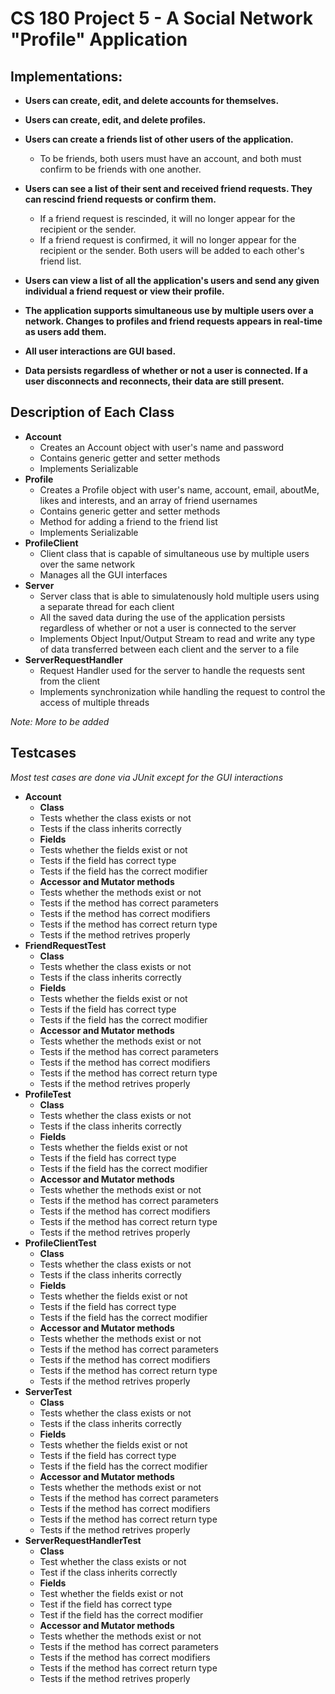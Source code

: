 # CS 180 Project 5 - A Social Network "Profile" Application 
## Implementations:
* **Users can create, edit, and delete accounts for themselves.**
* **Users can create, edit, and delete profiles.**
* **Users can create a friends list of other users of the application.**
  * To be friends, both users must have an account, and both must confirm to be friends with one another. 
  
* **Users can see a list of their sent and received friend requests. They can rescind friend requests or confirm them.** 
  * If a friend request is rescinded, it will no longer appear for the recipient or the sender.
  * If a friend request is confirmed, it will no longer appear for the recipient or the sender. Both users will be added to each other's friend list.
  
* **Users can view a list of all the application's users and send any given individual a friend request or view their profile.**
* **The application supports simultaneous use by multiple users over a network. Changes to profiles and friend requests appears in real-time as users add them.**
* **All user interactions are GUI based.**
* **Data persists regardless of whether or not a user is connected. If a user disconnects and reconnects, their data are still present.**

## Description of Each Class
* **Account**
  * Creates an Account object with user's name and password
  * Contains generic getter and setter methods
  * Implements Serializable
* **Profile**
  * Creates a Profile object with user's name, account, email, aboutMe, likes and interests, and an array of friend usernames
  * Contains generic getter and setter methods
  * Method for adding a friend to the friend list
  * Implements Serializable
* **ProfileClient**
  * Client class that is capable of simultaneous use by multiple users over the same network
  * Manages all the GUI interfaces
* **Server**
  * Server class that is able to simulatenously hold multiple users using a separate thread for each client
  * All the saved data during the use of the application persists regardless of whether or not a user is connected to the server
  * Implements Object Input/Output Stream to read and write any type of data transferred between each client and the server to a file
* **ServerRequestHandler**
  * Request Handler used for the server to handle the requests sent from the client
  * Implements synchronization while handling the request to control the access of multiple threads
  
 *Note: More to be added*

## Testcases
*Most test cases are done via JUnit except for the GUI interactions*
* **Account**
  * **Class**
   * Tests whether the class exists or not
   * Tests if the class inherits correctly
  * **Fields** 
   * Tests whether the fields exist or not
   * Tests if the field has correct type
   * Tests if the field has the correct modifier
  * **Accessor and Mutator methods**
   * Tests whether the methods exist or not
   * Tests if the method has correct parameters
   * Tests if the method has correct modifiers
   * Tests if the method has correct return type
   * Tests if the method retrives properly
* **FriendRequestTest**
  * **Class**
   * Tests whether the class exists or not
   * Tests if the class inherits correctly
  * **Fields**
   * Tests whether the fields exist or not
   * Tests if the field has correct type
   * Tests if the field has the correct modifier
  * **Accessor and Mutator methods**
   * Tests whether the methods exist or not
   * Tests if the method has correct parameters
   * Tests if the method has correct modifiers
   * Tests if the method has correct return type
   * Tests if the method retrives properly
* **ProfileTest**
  * **Class**
   * Tests whether the class exists or not
   * Tests if the class inherits correctly
  * **Fields**
   * Tests whether the fields exist or not
   * Tests if the field has correct type
   * Tests if the field has the correct modifier
  * **Accessor and Mutator methods**
   * Tests whether the methods exist or not
   * Tests if the method has correct parameters
   * Tests if the method has correct modifiers
   * Tests if the method has correct return type
   * Tests if the method retrives properly
* **ProfileClientTest**
  * **Class**
   * Tests whether the class exists or not
   * Tests if the class inherits correctly
  * **Fields**
   * Tests whether the fields exist or not
   * Tests if the field has correct type
   * Tests if the field has the correct modifier
  * **Accessor and Mutator methods**
   * Tests whether the methods exist or not
   * Tests if the method has correct parameters
   * Tests if the method has correct modifiers
   * Tests if the method has correct return type
   * Tests if the method retrives properly
* **ServerTest**
  * **Class**
   * Tests whether the class exists or not
   * Tests if the class inherits correctly
  * **Fields**
   * Tests whether the fields exist or not
   * Tests if the field has correct type
   * Tests if the field has the correct modifier
  * **Accessor and Mutator methods**
   * Tests whether the methods exist or not
   * Tests if the method has correct parameters
   * Tests if the method has correct modifiers
   * Tests if the method has correct return type
   * Tests if the method retrives properly
* **ServerRequestHandlerTest**
  * **Class**
   * Test whether the class exists or not
   * Test if the class inherits correctly
  * **Fields**
   * Test whether the fields exist or not
   * Test if the field has correct type
   * Test if the field has the correct modifier
  * **Accessor and Mutator methods**
   * Tests whether the methods exist or not
   * Tests if the method has correct parameters
   * Tests if the method has correct modifiers
   * Tests if the method has correct return type
   * Tests if the method retrives properly
